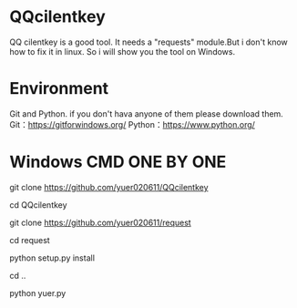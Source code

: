 # QQcilentkey
QQ cilentkey is a good tool. 
It needs a "requests" module.But i don't know how to fix it in linux. So i will show you the tool on  Windows.

# Environment
Git and Python. if you don't hava anyone of them please download them.
Git：https://gitforwindows.org/
Python：https://www.python.org/


# Windows CMD ONE BY ONE 
git clone https://github.com/yuer020611/QQcilentkey


cd QQcilentkey


git clone https://github.com/yuer020611/request


cd request


python setup.py install


cd .. 


python yuer.py
